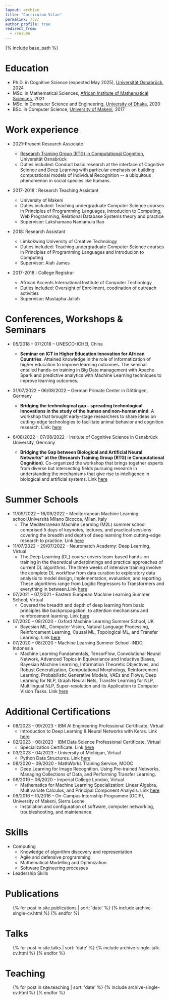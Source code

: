 ```yaml
---
layout: archive
title: "Curriculum Vitae"
permalink: /cv/
author_profile: true
redirect_from:
  - /resume
---
```


{% include base_path %}

Education
======
* Ph.D. in Cognitive Science (expected May 2025), <a href="https://www.uni-osnabrueck.de" target="_blank">Universität Osnabrück</a>, 2024
* MSc. in Mathematical Sciences, <a href="https://aims.ac.rw/" target="_blank">African Institute of Mathematical Sciences</a>, 2021
* MSc. in Computer Science and Engineering, <a href="https://www.cse.du.ac.bd/" target="_blank">University of Dhaka</a>, 2020
* BSc. in Computer Science, <a href="http://unimak.edu.sl/" target="_blank">University of Makeni</a>, 2017

Work experience
======
* 2021-Present Research Associate
  * <a href="https://www.comco.uni-osnabrueck.de/en/startpage.html" target="_blank">Research Training Group (RTG) in Computational Cognition</a>, Universität Osnabrück
  * Duties included: Conduct basic research at the interface of Cognitive Science and Deep Learning with particular emphasis on building computational models of Individual Recognition -- a ubiquitous phenomenon in social species like humans.
* 2017-2018 : Research Teaching Assistant
  * University of Makeni
  * Duties included: Teaching undergraduate Computer Science courses in Principles of Programming Languages, Introducion to Computing, Web Programming, Relational Database Systems theory and practice
  * Supervisor: Lakshamana Namamula Rao

* 2018: Research Assistant
  *  Limkokwing University of Creative Technology
  * Duties included: Teaching undergraduate Computer Science courses in Principles of Programming Languages and Introducion to Computing
  * Supervisor: Aiah James

* 2017-2018 : College Registrar
  * African Accents International Institute of Computer Technology
  * Duties included: Oversight of Enrollment, coodination of outreach activities
  * Supervisor: Mustapha Jalloh

Conferences, Workshops & Seminars
======
* 05/2018 – 07/2018 – UNESCO-ICHEI, China
  * **Seminar on ICT in Higher Education Innovation for African Countries**. Attained knowledge in the role of informatization of higher education to improve learning outcomes. The seminar entailed hands-on training in Big Data management with Apache Spark and predictive analytics with Machine Learning techniques to improve learning outcomes.
* 31/07/2022 – 06/08/2022 – German Primate Center in Göttingen, Germany
  * **Bridging the technological gap – spreading technological innovations in the study of the human and non-human mind**. A workshop that brought early-stage researchers to share ideas on cutting-edge technologies to facilitate animal behavior and cognition research. Link: <a href="https://www.primate-cognition.eu/de/veranstaltungen/bridging-the-technological-gap-workshop.html%20" target="_blank"> here </a>

* 6/08/2022 – 07/08/2022 – Insitute of Cognitive Science in Osnabrück University, Germany
  * **Bridging the Gap between Biological and Artificial Neural Networks" at the (Research Training Group (RTG) in Computational Cognition)**. Co-organized the workshop that brings together experts from diverse but intersecting fields pursuing research in understanding the mechanisms that give rise to intelligence in biological and artificial systems. Link <a href="https://www.comco.uni-osnabrueck.de/workshop_2022.html" target="_blank"> here </a>

Summer Schools
======
* 11/09/2022 – 16/09/2022 - Mediterranean Machine Learning school,Università Milano Bicocca, Milan, Italy
  * The Mediterranean Machine Learning (M2L) summer school comprised 5 days of keynotes, lectures, and practical sessions covering the breadth and depth of deep learning from cutting-edge research to practice. Link <a href="https://www.m2lschool.org/past-editions/m2l-2022" target="_blank"> here </a>
* 11/07/2022 – 29/07/2022 - Neuromatch Academy: Deep Learning, Virtual
  * The Deep Learning (DL) course covers team-based hands-on training in the theoretical underpinnings and practical approaches of current DL algorithms. The three weeks of intensive training involve the complete DL workflow from data curation to exploratory data analysis to model design, implementation, evaluation, and reporting. These algorithms range from Logitic Regressors to Transformers and everything in between.Link <a href="https://portal.neuromatchacademy.org/certificate/cad1cc47-7b00-4a8f-8420-18494cff6ed4" target="_blank"> here </a>
* 07/2021 – 07/2021 - Eastern European Machine Learning Summer School, Virtual
  * Covered the breadth and depth of deep learning from basic principles like backpropagation, to attention mechanisms and reinforcement learning. Link <a href="https://www.eeml.eu/previous-editions/eeml2021" target="_blank"> here </a>
* 07/2020 – 08/2020 - Oxford Machine Learning Summer School, UK
  * Bayesian ML, Computer Vision, Natural Language Processing, Reinforcement Learning, Causal ML, Topological ML, and Transfer Learning. Link <a href="https://www.oxfordml.school/oxml2020" target="_blank"> here </a>
* 07/2020 – 08/2020 - Machine Learning Summer School-INDO, Indonesia
  * Machine Learning Fundamentals, TensorFlow, Convolutional Neural Network, Advanced Topics in Equivariance and Inductive Biases, Bayesian Machine Learning, Information Theoretic Objectives, and Robust Generalization, Computational Morphology, Reinforcement Learning, Probabilistic Generative Models, VAEs and Flows, Deep Learning for NLP, Graph Neural Nets, Transfer Learning for NLP, Multilingual NLP, Super-resolution and its Application to Computer Vision Tasks. Link <a href="http://mlss.cc/" target="_blank"> here </a>




Additional Certifications
======
* 08/2023 - 09/2023 - IBM AI Engineering Professional Certificate, Virtual
  *  Introduction to Deep Learning & Neural Networks with Keras. Link <a href="https://coursera.org/share/5d24e126c75804a8ef516eaa7ec2b8be" target="_blank"> here <a>
* 02/2023 - 08/2023 - IBM Data Science Professional Certificate, Virtual
  *  Specialization Certificate. Link <a href="https://coursera.org/share/9d1ab8aba13da1ee33571fa9596a1002" target="_blank"> here <a>
* 03/2023 - 04/2023 - University of Michigan, Virtual
  *  Python Data Structures. Link <a href="https://coursera.org/share/1fb1c026749e59f2469711f389cdd49b" target="_blank"> here <a>
* 08/2020 – 09/2020 - MathWorks Training Service, MOOC
  * Deep Learning for Image Recognition. Using Pre-trained Networks, Managing Collections of Data, and Performing Transfer Learning.
* 08/2019 – 06/2020 - Imperial College London, Virtual
  * Mathematics for Machine Learning Specialization: Linear Algebra, Multivariate Calculus, and Principal Component Analysis. Link <a href="https://coursera.org/share/230cfce0bcd85d3f3f72df41fb82d757" target="_blank"> here </a>
* 09/2016 – 10/2016 - On-Campus Internship Programme (OCIP), University of Makeni, Sierra Leone
  * Installation and configuration of software, computer networking, troubleshooting, and maintenance.

Skills
======
* Computing
  * Knowledge of algorithm discovery and representation
  * Agile and defensive programming
  * Mathematical Modelling and Optimization
  * Software Engineering processes
* Leadership Skills

Publications
======
  <ul>{% for post in site.publications | sort: 'date' %}
    {% include archive-single-cv.html %}
  {% endfor %}</ul>

Talks
======
  <!-- <ul>{% for post in site.talks %} -->
  <ul>{% for post in site.talks | sort: 'date' %}
    {% include archive-single-talk-cv.html %}
  {% endfor %}</ul>

Teaching
======
  <ul>{% for post in site.teaching | sort: 'date' %}
    {% include archive-single-cv.html %}
  {% endfor %}</ul>
